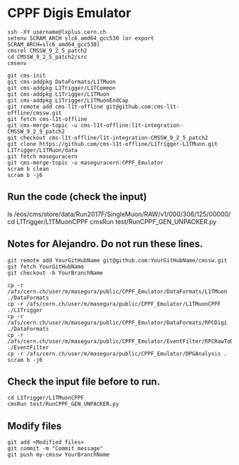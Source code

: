 # CPPF Digis Emulator

```
ssh -XY username@lxplus.cern.ch
setenv SCRAM_ARCH slc6_amd64_gcc530 (or export SCRAM_ARCH=slc6_amd64_gcc530)
cmsrel CMSSW_9_2_5_patch2
cd CMSSW_9_2_5_patch2/src
cmsenv
```

```
git cms-init
git cms-addpkg DataFormats/L1TMuon
git cms-addpkg L1Trigger/L1TCommon
git cms-addpkg L1Trigger/L1TMuon
git cms-addpkg L1Trigger/L1TMuonEndCap
git remote add cms-l1t-offline git@github.com:cms-l1t-offline/cmssw.git
git fetch cms-l1t-offline
git cms-merge-topic -u cms-l1t-offline:l1t-integration-CMSSW_9_2_5_patch2
git checkout cms-l1t-offline/l1t-integration-CMSSW_9_2_5_patch2
git clone https://github.com/cms-l1t-offline/L1Trigger-L1TMuon.git L1Trigger/L1TMuon/data
git fetch maseguracern
git cms-merge-topic -u maseguracern:CPPF_Emulator
scram b clean 
scram b -j6
```
## Run the code (check the input)
ls /eos/cms/store/data/Run2017F/SingleMuon/RAW/v1/000/306/125/00000/
cd L1Trigger/L1TMuonCPPF
cmsRun test/RunCPPF_GEN_UNPACKER.py

## Notes for Alejandro. Do not run these lines.

```
git remote add YourGitHubName git@github.com:YourGitHubName/cmssw.git
git fetch YourGitHubName
git checkout -b YourBranchName
```


```
cp -r /afs/cern.ch/user/m/masegura/public/CPPF_Emulator/DataFormats/L1TMuon ./DataFormats
cp -r /afs/cern.ch/user/m/masegura/public/CPPF_Emulator/L1TMuonCPPF ./L1Trigger
cp -r /afs/cern.ch/user/m/masegura/public/CPPF_Emulator/DataFormats/RPCDigi ./DataFormats
cp -r /afs/cern.ch/user/m/masegura/public/CPPF_Emulator/EventFilter/RPCRawToDigi ./EventFilter
cp -r /afs/cern.ch/user/m/masegura/public/CPPF_Emulator/DPGAnalysis .
scram b -j6
```

## Check the input file before to run.
```
cd L1Trigger/L1TMuonCPPF
cmsRun test/RunCPPF_GEN_UNPACKER.py
```

## Modify files
```
git add <Modified files>
git commit -m "Commit message"
git push my-cmssw YourBranchName
```

